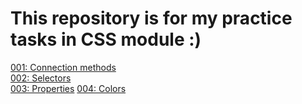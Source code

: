 # This repository is for my practice tasks in CSS module :)
[001: Connection methods](./001-connection-methods/)  
[002: Selectors](./002-selectors/)  
[003: Properties](./003-properties/)
[004: Colors](./004-colors/)